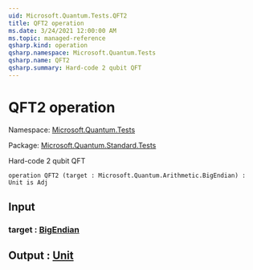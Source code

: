 ```yaml
---
uid: Microsoft.Quantum.Tests.QFT2
title: QFT2 operation
ms.date: 3/24/2021 12:00:00 AM
ms.topic: managed-reference
qsharp.kind: operation
qsharp.namespace: Microsoft.Quantum.Tests
qsharp.name: QFT2
qsharp.summary: Hard-code 2 qubit QFT
---
```


# QFT2 operation

Namespace: [Microsoft.Quantum.Tests](xref:Microsoft.Quantum.Tests)

Package: [Microsoft.Quantum.Standard.Tests](https://nuget.org/packages/Microsoft.Quantum.Standard.Tests)


Hard-code 2 qubit QFT

```qsharp
operation QFT2 (target : Microsoft.Quantum.Arithmetic.BigEndian) : Unit is Adj
```


## Input

### target : [BigEndian](xref:Microsoft.Quantum.Arithmetic.BigEndian)





## Output : [Unit](xref:microsoft.quantum.lang-ref.unit)

